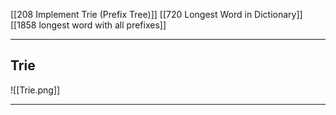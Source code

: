 [[208 Implement Trie (Prefix Tree)]]
[[720  Longest Word in Dictionary]]
[[1858 longest word with all prefixes]]
















---
## Trie

![[Trie.png]]


---
